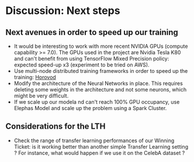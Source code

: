 # Discussion: Next steps

## Next avenues in order to speed up our training

- It would be interesting to work with more recent NVIDIA GPUs (compute capability >= 7.0). The GPUs used in the project are Nvidia Tesla K80 and can't benefit from using TensorFlow Mixed Precision policy: expected speed-up x3 (experiment to be tried on AWS).
- Use multi-node distributed training frameworks in order to speed up the training: <a href="https://github.com/horovod/horovod/blob/master/docs/keras.rst">Horovod</a>
- Modify the architecture of the Neural Networks in place. This requires deleting some weights in the architecture and not some neurons, which might be very difficult.  
- If we scale up our modela nd can't reach 100% GPU occupancy, use Elephas Model and scale up the problem using a Spark Cluster. 

## Considerations for the LTH
- Check the range of transfer learning performances of our Winning Ticket: is it working better than another simple Transfer Learning setting ? For instance, what would happen if we use it on the CelebA dataset ? 



